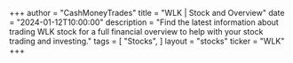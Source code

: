 +++
author = "CashMoneyTrades"
title = "WLK | Stock and Overview"
date = "2024-01-12T10:00:00"
description = "Find the latest information about trading WLK stock for a full financial overview to help with your stock trading and investing."
tags = [
"Stocks",
]
layout = "stocks"
ticker = "WLK"
+++
        


    
        
